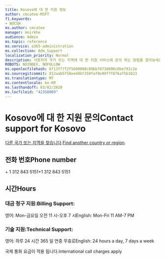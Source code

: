 ```yaml
---
title: Kosovo에 대 한 지원 정보
author: cmcatee-MSFT
f1.keywords:
- NOCSH
ms.author: cmcatee
manager: mnirkhe
audience: Admin
ms.topic: reference
ms.service: o365-administration
ms.collection: Adm_Support
localization_priority: Normal
description: 사용자의 국가 또는 지역에 대 한 지원 서비스에 문의 하는 방법을 알아보세요.
ROBOTS: NOINDEX, NOFOLLOW
ms.openlocfilehash: 6f13ff7f2f5690008c89bbf873d096c0be791c2e
ms.sourcegitcommit: 812aab5f58eed4bf359faf0e99f7f876af5b1023
ms.translationtype: MT
ms.contentlocale: ko-KR
ms.lasthandoff: 03/02/2020
ms.locfileid: "42358069"
---
```

# <a name="contact-support-for-kosovo"></a><span data-ttu-id="6cdae-103">Kosovo에 대 한 지원 문의</span><span class="sxs-lookup"><span data-stu-id="6cdae-103">Contact support for Kosovo</span></span>

<span data-ttu-id="6cdae-104">[다른 국가 또는 지역을 찾습니다](../contact-support-for-business-products.md).</span><span class="sxs-lookup"><span data-stu-id="6cdae-104">[Find another country or region](../contact-support-for-business-products.md).</span></span>

## <a name="phone-number"></a><span data-ttu-id="6cdae-105">전화 번호</span><span class="sxs-lookup"><span data-stu-id="6cdae-105">Phone number</span></span>
<span data-ttu-id="6cdae-106">+ 1 312 843 5151</span><span class="sxs-lookup"><span data-stu-id="6cdae-106">+1 312 843 5151</span></span>

## <a name="hours"></a><span data-ttu-id="6cdae-107">시간</span><span class="sxs-lookup"><span data-stu-id="6cdae-107">Hours</span></span>
### <a name="billing-support"></a><span data-ttu-id="6cdae-108">대금 청구 지원:</span><span class="sxs-lookup"><span data-stu-id="6cdae-108">Billing Support:</span></span>

<span data-ttu-id="6cdae-109">영어: Mon-금요일 오전 11 시-오후 7 시</span><span class="sxs-lookup"><span data-stu-id="6cdae-109">English: Mon-Fri 11 AM-7 PM</span></span>

### <a name="technical-support"></a><span data-ttu-id="6cdae-110">기술 지원:</span><span class="sxs-lookup"><span data-stu-id="6cdae-110">Technical Support:</span></span>

<span data-ttu-id="6cdae-111">영어: 하루 24 시간 365 일 연중 무휴로</span><span class="sxs-lookup"><span data-stu-id="6cdae-111">English: 24 hours a day, 7 days a week</span></span>

<span data-ttu-id="6cdae-112">국제 통화 요금이 적용 됩니다.</span><span class="sxs-lookup"><span data-stu-id="6cdae-112">International call charges apply</span></span>

